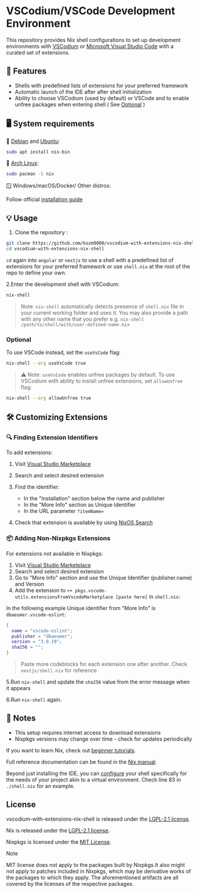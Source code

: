 # VSCodium/VSCode Development Environment

This repository provides Nix shell configurations to set up development environments with [VSCodium](https://vscodium.com/) or [Microsoft Visual Studio Code](https://code.visualstudio.com/) with a curated set of extensions.

## 🚀 Features

- Shells with predefined lists of extensions for your preferred framework
- Automatic launch of the IDE after after shell initialization
- Ability to choose VSCodium (used by default) or VSCode and to enable unfree packages when entering shell ( See [Optional](#optional) )

## 🖥️ System requirements

🐧 [Debian](https://packages.debian.org/trixie/nix-bin) and [Ubuntu](https://packages.ubuntu.com/noble/nix-bin):

```bash
sudo apt install nix-bin
```

🐧 [Arch Linux](https://archlinux.org/packages/extra/x86_64/nix/):

```bash
sudo pacman -S nix
```

🪟 Windows/macOS/Docker/ Other distros:

Follow official [installation guide](https://nix.dev/install-nix)

## 💡 Usage

1. Clone the repository :

```bash
git clone https://github.com/kozm9000/vscodium-with-extensions-nix-shell.git
cd vscodium-with-extensions-nix-shell
```

`cd` again into `angular` or `nextjs` to use a shell with a predefined list of extensions for your preferred framework or use `shell.nix` at the root of the repo to define your own.

2.Enter the development shell with VSCodium:

```bash
nix-shell
```

> Note: `nix-shell` automatically detects presence of `shell.nix` file in your current working folder and uses it.
> You may also provide a path with any other name that you prefer e.g. `nix-shell /path/to/shell/with/user-defined-name.nix`

### Optional

To use VSCode instead, set the `useVsCode` flag:

```bash
nix-shell --arg useVsCode true
```

> ⚠️ Note: `useVsCode` enables unfree packages by default. To use VSCodium with ability to install unfree extensions, set `allowUnfree` flag:

```bash
nix-shell --arg allowUnfree true
```

## 🛠️ Customizing Extensions

### 🔍 Finding Extension Identifiers

To add extensions:

1. Visit [Visual Studio Marketplace](https://marketplace.visualstudio.com/)

2. Search and select desired extension

3. Find the identifier:
   
   - In the "Installation" section below the name and publisher
   - In the "More Info" section as Unique Identifier
   - In the URL parameter `?itemName=`

4. Check that extension is available by using [NixOS Search](https://search.nixos.org/packages)

### 📦 Adding Non-Nixpkgs Extensions

For extensions not available in Nixpkgs:

1. Visit [Visual Studio Marketplace](https://marketplace.visualstudio.com/)
2. Search and select desired extension
3. Go to "More Info" section and use the Unique Identifier (publisher.name) and Version
4. Add the extension to `++ pkgs.vscode-utils.extensionsFromVscodeMarketplace [paste here]` in `shell.nix`:

In the following example Unique identifier from "More Info" is `dbaeumer.vscode-eslint`:

```nix
{
  name = "vscode-eslint";
  publisher = "dbaeumer";
  version = "3.0.19";
  sha256 = "";
}
```

> Paste more codeblocks for each extension one after another. Check `nextjs/shell.nix` for reference

5.Run `nix-shell` and update the `sha256` value from the error message when it appears

6.Run `nix-shell` again.

## 📌 Notes

- This setup requires internet access to download extensions
- Nixpkgs versions may change over time - check for updates periodically

If you want to learn Nix, check out [beginner tutorials](https://nix.dev/tutorials/first-steps).

Full reference documentation can be found in the [Nix manual](https://nix.dev/reference/nix-manual).

Beyond just installing the IDE, you can [configure](https://nixos.wiki/wiki/Development_environment_with_nix-shell) your shell specifically for the needs of your project akin to a virtual environment. Check line 83 in `./shell.nix` for an example.

## License

vscodium-with-extensions-nix-shell is released under the [LGPL-2.1 license](COPYING).

Nix is released under the [LGPL-2.1 license](COPYING).

Nixpkgs is licensed under the [MIT License](LICENCE-MIT).

> [!Note]
> MIT license does not apply to the packages built by Nixpkgs.It also might not apply to patches included in Nixpkgs, which may be derivative works of the packages to which they apply. The aforementioned artifacts are all covered by the licenses of the respective packages.
